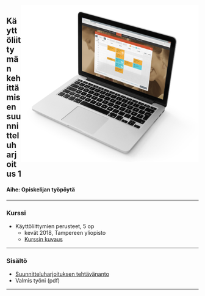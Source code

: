 <img align="right" title="Project example" src="readme/examplepic.png">

## Käyttöliittymän kehittämisen suunnitteluharjoitus 1
#### Aihe: Opiskelijan työpöytä

-----

### Kurssi

- Käyttöliittymien perusteet, 5 op
  - kevät 2018, Tampereen yliopisto
  - [Kurssin kuvaus](https://www10.uta.fi/opas/opintojakso.htm?id=30116&lang=fi&lvv=2017&uiLang=fi)

-----

### Sisältö

- [Suunnitteluharjoituksen tehtävänanto](SH1_tehtavananto_2018.pdf) 
- Valmis työni (pdf)

-----
